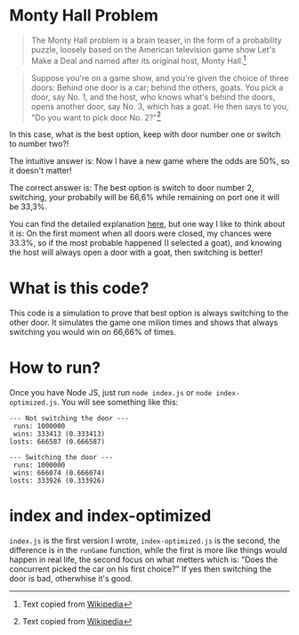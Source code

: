 # Monty Hall Problem
> The Monty Hall problem is a brain teaser, in the form of a probability puzzle, loosely based on the American television game show Let's Make a Deal and named after its original host, Monty Hall.[^1]

> Suppose you're on a game show, and you're given the choice of three doors: Behind one door is a car; behind the others, goats. You pick a door, say No. 1, and the host, who knows what's behind the doors, opens another door, say No. 3, which has a goat. He then says to you, "Do you want to pick door No. 2?"[^1]

[^1]: Text copied from [Wikipedia](https://en.wikipedia.org/wiki/Monty_Hall_problem)
 

In this case, what is the best option, keep with door number one or switch to number two?!

The intuitive answer is: Now I have a new game where the odds are 50%, so it doesn't matter!

The correct answer is: The best option is switch to door number 2, switching, your probabily will be 66,6% while remaining on port one it will be 33,3%.

You can find the detailed explanation [here](https://en.wikipedia.org/wiki/Monty_Hall_problem), but one way I like to think about it is: On the first moment when all doors were closed, my chances were 33.3%, so if the most probable happened (I selected a goat), and knowing the host will always open a door with a goat, then switching is better!
# What is this code?
This code is a simulation to prove that best option is always switching to the other door.
It simulates the game one milion times and shows that always switching you would win on 66,66% of times.
# How to run?
Once you have Node JS, just run `node index.js` or `node index-optimized.js`. You will see something like this:
```
--- Not switching the door ---
 runs: 1000000
 wins: 333413 (0.333413)
losts: 666587 (0.666587)

--- Switching the door ---
 runs: 1000000
 wins: 666074 (0.666074)
losts: 333926 (0.333926)
```
# index and index-optimized
`index.js` is the first version I wrote, `index-optimized.js` is the second, the difference is in the `runGame`  function, while the first is more like things would happen in real life, the second focus on what metters which is: "Does the concurrent picked the car on his first choice?" If yes then switching the door is bad, otherwhise it's good.